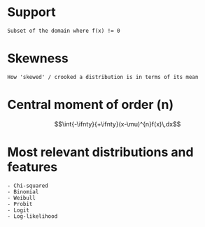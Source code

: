 # Support 
    Subset of the domain where f(x) != 0


# Skewness
    How 'skewed' / crooked a distribution is in terms of its mean


# Central moment of order (n)
  $$\int{-\ifnty}{+\ifnty}(x-\mu)^{n}f(x)\,dx$$


# Most relevant distributions and features
    - Chi-squared
    - Binomial
    - Weibull
    - Probit
    - Logit
    - Log-likelihood
